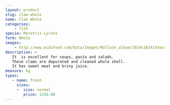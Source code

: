 ```yaml
---
layout: product
slug: clam-whole
name: Clam Whole
categories:
    - fish
specie: Meretrix Lyrata
form: Whole
images:
    - http://www.midafood.com/Data/Images/Mollusk_album/1024x1024/54ace0ef8b582232.jpg
description: >
   It  is excellent for soups, pasta and salads.
   These clams are depurated and cleaned whole shell.
   It has sweet meat and briny juice.
measure: kg
types:
   - name: fresh
     sizes:
     -  size: normal
        price: 1326.00
---
```

